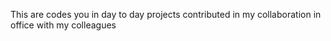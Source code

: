 This are codes you in day to day projects contributed in my collaboration in office with my colleagues
